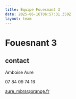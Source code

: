 ```yaml
---
title: Équipe Fouesnant 3
date: 2025-06-16T06:57:31.350Z
layout: team
---
```


# Fouesnant 3



## contact 

 Amboise Aure

07 84 09 74 16

aure_mbrs@orange.fr

